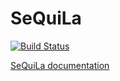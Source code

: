# SeQuiLa

[![Build Status](http://www.zsibio.ii.pw.edu.pl/jenkins/buildStatus/icon?job=ZSI-Bio/bdg-spark-granges/master)](http://www.zsibio.ii.pw.edu.pl/jenkins/job/ZSI-Bio/job/bdg-spark-granges/job/master/)

[SeQuiLa documentation](http://biodatageeks.org/sequila)
